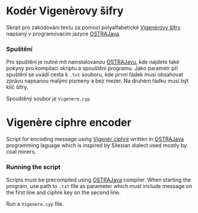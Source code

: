 # Kodér Vigenèrovy šifry

Skript pro zakódování textu za pomocí polyalfabetické [Vigenèrovy šifry](https://cs.wikipedia.org/wiki/Vigen%C3%A8rova_%C5%A1ifra) napsaný v programovacím jazyce [OSTRAJava](https://github.com/tkohout/OSTRAJava).

### Spuštění

Pro spuštění je nutné mít nainstalovanou [OSTRAJavu](https://github.com/tkohout/OSTRAJava), kde najdete také pokyny pro kompilaci skriptu a spouštění programu.
Jako parametr při spuštění se uvádí cesta k `.txt` souboru, kde první řádek musí obsahovat zprávu napsanou malými písmeny a bez mezer. Na druhém řádku musí být klíč šifry.

Spouštěný soubor je `Vigenere.cyp`


# Vigenère ciphre encoder

Script for encoding message using [Vigenèr ciphre](https://en.wikipedia.org/wiki/Vigen%C3%A8re_cipher) written in [OSTRAJava](https://github.com/tkohout/OSTRAJava) programming laguage which is inspired by Silesian dialect used mostly by coal miners.

### Running the script

Scripts must be precompiled using [OSTRAJava](https://github.com/tkohout/OSTRAJava) compiler.
When starting the program, use path to `.txt` file as parameter which must include message on the first line and ciphre key on the second line.

Run a `Vigenere.cyp` file. 
